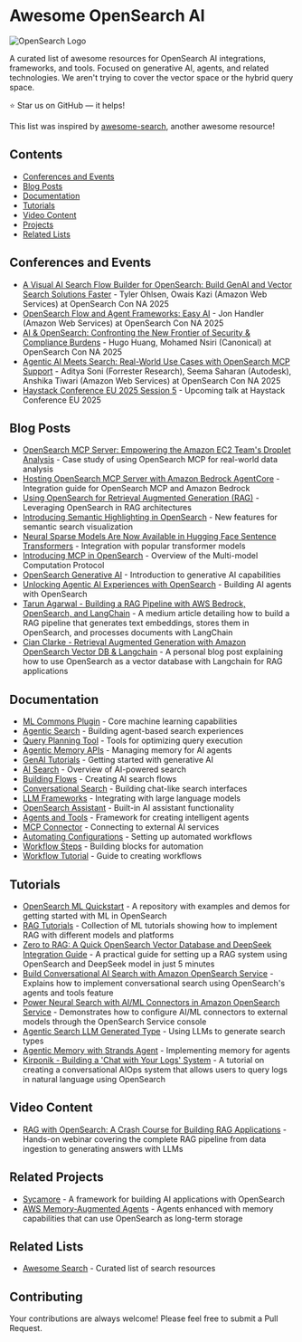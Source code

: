 # Awesome OpenSearch AI

![OpenSearch Logo](https://opensearch.org/assets/img/opensearch-logo-themed.svg)

A curated list of awesome resources for OpenSearch AI integrations, frameworks, and tools. Focused on generative AI, agents, and related technologies.  We aren't trying to cover the vector space or the hybrid query space.

:star: Star us on GitHub — it helps!

This list was inspired by [awesome-search](https://github.com/frutik/awesome-search), another awesome resource!

## Contents

- [Conferences and Events](#conferences-and-events)
- [Blog Posts](#blog-posts)
- [Documentation](#documentation)
- [Tutorials](#tutorials)
- [Video Content](#video-content)
- [Projects](#projects)
- [Related Lists](#related-lists)

## Conferences and Events

* [A Visual AI Search Flow Builder for OpenSearch: Build GenAI and Vector Search Solutions Faster](https://opensearchconna2025.sched.com/event/280TX/a-visual-ai-search-flow-builder-for-opensearch-build-genai-and-vector-search-solutions-faster-tyler-ohlsen-owais-kazi-amazon-web-services) - Tyler Ohlsen, Owais Kazi (Amazon Web Services) at OpenSearch Con NA 2025
* [OpenSearch Flow and Agent Frameworks: Easy AI](https://opensearchconna2025.sched.com/event/25Goc/opensearch-flow-and-agent-frameworks-easy-ai-jon-handler-amazon-web-services) - Jon Handler (Amazon Web Services) at OpenSearch Con NA 2025
* [AI & OpenSearch: Confronting the New Frontier of Security & Compliance Burdens](https://opensearchconna2025.sched.com/event/28eb3/ai-opensearch-confronting-the-new-frontier-of-security-compliance-burdens-hugo-huang-mohamed-nsiri-canonical) - Hugo Huang, Mohamed Nsiri (Canonical) at OpenSearch Con NA 2025
* [Agentic AI Meets Search: Real-World Use Cases with OpenSearch MCP Support](https://opensearchconna2025.sched.com/event/25GqM/agentic-ai-meets-search-real-world-use-cases-with-opensearch-mcp-support-aditya-soni-forrester-research-seema-saharan-autodesk-anshika-tiwari-amazon-web-services) - Aditya Soni (Forrester Research), Seema Saharan (Autodesk), Anshika Tiwari (Amazon Web Services) at OpenSearch Con NA 2025
* [Haystack Conference EU 2025 Session 5](https://haystackconf.com/eu2025/talk-5/) - Upcoming talk at Haystack Conference EU 2025

## Blog Posts

* [OpenSearch MCP Server: Empowering the Amazon EC2 Team's Droplet Analysis](https://opensearch.org/blog/opensearch-mcp-server-empowering-the-amazon-ec2-teams-droplet-analysis/) - Case study of using OpenSearch MCP for real-world data analysis
* [Hosting OpenSearch MCP Server with Amazon Bedrock AgentCore](https://opensearch.org/blog/hosting-opensearch-mcp-server-with-amazon-bedrock-agentcore/) - Integration guide for OpenSearch MCP and Amazon Bedrock
* [Using OpenSearch for Retrieval Augmented Generation (RAG)](https://opensearch.org/blog/using-opensearch-for-retrieval-augmented-generation-rag/) - Leveraging OpenSearch in RAG architectures
* [Introducing Semantic Highlighting in OpenSearch](https://opensearch.org/blog/introducing-semantic-highlighting-in-opensearch/) - New features for semantic search visualization
* [Neural Sparse Models Are Now Available in Hugging Face Sentence Transformers](https://opensearch.org/blog/neural-sparse-models-are-now-available-in-hugging-face-sentence-transformers/) - Integration with popular transformer models
* [Introducing MCP in OpenSearch](https://opensearch.org/blog/introducing-mcp-in-opensearch/) - Overview of the Multi-model Computation Protocol
* [OpenSearch Generative AI](https://opensearch.org/blog/opensearch-generative-ai/) - Introduction to generative AI capabilities
* [Unlocking Agentic AI Experiences with OpenSearch](https://opensearch.org/blog/unlocking-agentic-ai-experiences-with-opensearch/) - Building AI agents with OpenSearch
* [Tarun Agarwal - Building a RAG Pipeline with AWS Bedrock, OpenSearch, and LangChain](https://tarunaga.medium.com/building-a-rag-pipeline-with-aws-bedrock-opensearch-and-langchain-71fdbc7e8733) - A medium article detailing how to build a RAG pipeline that generates text embeddings, stores them in OpenSearch, and processes documents with LangChain
* [Cian Clarke - Retrieval Augmented Generation with Amazon OpenSearch Vector DB & Langchain](https://www.cianclarke.com/blog/aws-opensearch-and-langchain/) - A personal blog post explaining how to use OpenSearch as a vector database with Langchain for RAG applications

## Documentation

* [ML Commons Plugin](https://docs.opensearch.org/latest/ml-commons-plugin/) - Core machine learning capabilities
* [Agentic Search](https://docs.opensearch.org/latest/vector-search/ai-search/agentic-search) - Building agent-based search experiences
* [Query Planning Tool](https://docs.opensearch.org/latest/ml-commons-plugin/agents-tools/tools/query-planning-tool/) - Tools for optimizing query execution
* [Agentic Memory APIs](https://docs.opensearch.org/latest/ml-commons-plugin/api/agentic-memory-apis/index/) - Managing memory for AI agents
* [GenAI Tutorials](https://docs.opensearch.org/latest/tutorials/gen-ai/index/) - Getting started with generative AI
* [AI Search](https://docs.opensearch.org/latest/vector-search/ai-search/index/) - Overview of AI-powered search
* [Building Flows](https://docs.opensearch.org/latest/vector-search/ai-search/building-flows/) - Creating AI search flows
* [Conversational Search](https://docs.opensearch.org/latest/vector-search/ai-search/conversational-search/) - Building chat-like search interfaces
* [LLM Frameworks](https://docs.opensearch.org/latest/vector-search/llm-frameworks/) - Integrating with large language models
* [OpenSearch Assistant](https://docs.opensearch.org/latest/ml-commons-plugin/opensearch-assistant/) - Built-in AI assistant functionality
* [Agents and Tools](https://docs.opensearch.org/latest/ml-commons-plugin/agents-tools/index/) - Framework for creating intelligent agents
* [MCP Connector](https://docs.opensearch.org/latest/ml-commons-plugin/agents-tools/mcp/mcp-connector/) - Connecting to external AI services
* [Automating Configurations](https://docs.opensearch.org/latest/automating-configurations/index/) - Setting up automated workflows
* [Workflow Steps](https://docs.opensearch.org/latest/automating-configurations/workflow-steps/) - Building blocks for automation
* [Workflow Tutorial](https://docs.opensearch.org/latest/automating-configurations/workflow-tutorial/) - Guide to creating workflows

## Tutorials

* [OpenSearch ML Quickstart](https://github.com/Jon-AtAWS/opensearch-ml-quickstart) - A repository with examples and demos for getting started with ML in OpenSearch
* [RAG Tutorials](https://docs.opensearch.org/latest/tutorials/gen-ai/rag/index/) - Collection of ML tutorials showing how to implement RAG with different models and platforms
* [Zero to RAG: A Quick OpenSearch Vector Database and DeepSeek Integration Guide](https://opensearch.org/blog/deepseek-integration-rag/) - A practical guide for setting up a RAG system using OpenSearch and DeepSeek model in just 5 minutes
* [Build Conversational AI Search with Amazon OpenSearch Service](https://aws.amazon.com/blogs/big-data/build-conversational-ai-search-with-amazon-opensearch-service/) - Explains how to implement conversational search using OpenSearch's agents and tools feature
* [Power Neural Search with AI/ML Connectors in Amazon OpenSearch Service](https://aws.amazon.com/blogs/big-data/power-neural-search-with-ai-ml-connectors-in-amazon-opensearch-service/) - Demonstrates how to configure AI/ML connectors to external models through the OpenSearch Service console
* [Agentic Search LLM Generated Type](https://github.com/opensearch-project/ml-commons/blob/main/docs/tutorials/agentic_search/agentic_search_llm_generated_type.md) - Using LLMs to generate search types
* [Agentic Memory with Strands Agent](https://github.com/opensearch-project/ml-commons/blob/main/docs/tutorials/agentic_memory/agentic_memory_with_strands_agent.md) - Implementing memory for agents
* [Kirponik - Building a 'Chat with Your Logs' System](https://dev.to/kirponik/building-a-chat-with-your-logs-system-on-aws-using-opensearch-serverless-and-bedrock-57g2) - A tutorial on creating a conversational AIOps system that allows users to query logs in natural language using OpenSearch

## Video Content

* [RAG with OpenSearch: A Crash Course for Building RAG Applications](https://www.youtube.com/watch?v=5gNpCdqAA9I) - Hands-on webinar covering the complete RAG pipeline from data ingestion to generating answers with LLMs

## Related Projects

* [Sycamore](https://sycamore.readthedocs.io/en/stable/sycamore/get_started/concepts.html) - A framework for building AI applications with OpenSearch
* [AWS Memory-Augmented Agents](https://docs.aws.amazon.com/prescriptive-guidance/latest/agentic-ai-patterns/memory-augmented-agents.html) - Agents enhanced with memory capabilities that can use OpenSearch as long-term storage

## Related Lists

* [Awesome Search](https://github.com/frutik/awesome-search) - Curated list of search resources

## Contributing

Your contributions are always welcome! Please feel free to submit a Pull Request.
